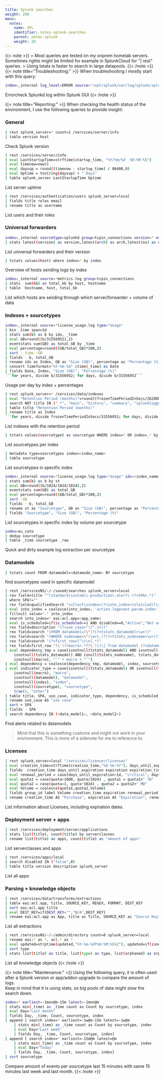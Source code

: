 ```yaml
---
title: Splunk searches
weight: 200
menu:
  notes:
    name: SPL
    identifier: notes-splunk-searches
    parent: notes-splunk
    weight: 20
---
```


<div style="display: block; width: 100%; max-width: none;">
{{< note >}}
> Most queries are tested on my onprem homelab servers. Sometimes rights might be limited for example in SplunkCloud for "| rest" queries.  
> Using tstats is faster to search in large datapools.
{{< /note >}}
<!-- Troubleshooting:  -->
{{< note title="Troubleshooting:" >}}
When troubleshooting I mostly start with this query:

```bash
index=_internal log_level=ERROR source="/opt/splunk/var/log/splunk/splunkd.log"
```
Errorcheck Splunkd.log within Splunk GUI
{{< /note >}}

<!-- Reporting:  -->
{{< note title="Reporting:" >}}
When checking the health status of the environment, I use the following queries to provide insight:
### General
```bash
| rest splunk_server=* count=1 /services/server/info 
| table version host
```
Check Splunk version 

```bash
| rest /services/server/info 
| eval LastStartupTime=strftime(startup_time, "%Y/%m/%d  %H:%M:%S")
| eval timenow=now()
| eval daysup = round((timenow - startup_time) / 86400,0)
| eval Uptime = tostring(daysup) + " Days"
| table splunk_server LastStartupTime Uptime
```
List server uptime

```bash
| rest /services/authentication/users splunk_server=local
| fields title roles email
| rename title as username
```
List users and their roles

### Universal forwarders
```bash
index=_internal sourcetype=splunkd group=tcpin_connections version=* os=* arch=* build=* hostname=* source=*metrics.log 
| stats latest(version) as version,latest(arch) as arch,latest(os) as os,latest(build) as build by hostname
```
List universal forwarders and their version

```bash
| tstats values(host) where index=* by index
```
Overview of hosts sending logs by index

```bash
index=_internal source=*metrics.log group=tcpin_connections 
| stats  sum(kb) as total_kb by host, hostname   
| table  hostname, host, total_kb
```
List which hosts are sending through which server/forwarder + volume of data

### Indexes + sourcetypes
```bash
index=_internal source=*license_usage.log type="Usage"
| bin _time span=1d
| stats sum(b) as b by idx, _time
| eval GB=round((b/31556952),2)
| eventstats sum(GB) as total_GB by _time
| eval percentage=round((GB/total_GB)*100,2)
| sort -_time -GB
| fields - b, total_GB
| rename idx as Index, GB as "Size (GB)", percentage as "Percentage (%)"
| convert timeformat="%Y-%m-%d" ctime(_time) as Date
| fields Date, Index, "Size (GB)", "Percentage (%)"
```for years, divide b/31556952; for days, divide b/31556952```
```
Usage per day by index + percentages

```bash
| rest splunk_server=* /services/data/indexes 
| eval "Retention Period (months)"=round((frozenTimePeriodInSecs/2628000),0)
| search NOT title IN ("_*", "main", "history", "summary", "splunklogger") 
| table title "Retention Period (months)" 
| rename title as Index
```for years, divide frozenTimePeriodInSecs/31556952; for days, divide frozenTimePeriodInSecs/86400```
```
List indexes with the retention period

```bash
| tstats values(sourcetype) as sourcetype WHERE index=* OR index=_* by index 
```
List sourcetypes per index

```bash
| metadata type=sourcetypes index=<index_name>
| table sourcetype
```
List sourcetypes in specific index

```bash
index=_internal source=*license_usage.log type="Usage" idx=<index_name>
| stats sum(b) as b by st
| eval GB=round((b/1024/1024/1024),2)
| eventstats sum(GB) as total_GB
| eval percentage=round((GB/total_GB)*100,2)
| sort -GB
| fields - b, total_GB
| rename st as "Sourcetype", GB as "Size (GB)", percentage as "Percentage (%)"
| fields "Sourcetype", "Size (GB)", "Percentage (%)"
```
List sourcetypes in specific index by volume per sourcetype

```bash
index=eu_cato
| dedup sourcetype
| table _time sourcetype _raw
```
Quick and dirty example log extraction per sourcetype

### Datamodels
```bash
| tstats count FROM datamodel=<datamode_name> BY sourcetype
```
find sourcetypes used in specific datamodel

```bash
| rest /servicesNS/-/-/saved/searches splunk_server=local
| rex field=title "^(standard|custom)\-production\-alert\-(?<SPA>.*)"
| where SPA!=""
| rex field=qualifiedSearch "collect\sindex=(?<into_index>(sla|slad))\s.*"
| eval into_index = coalesce(into_index, 'action.logevent.param.index')
| fillnull value="-" into_index
| search into_index=* eai:acl.app=<app_name>
| eval is_scheduled=if(is_scheduled==1 AND disabled==0,"Active","Not active")
| rex field=description "(?<use_case>^([^.]+))"
| rex field=search "(FROM datamodel=(\")?(?<tstats_datamodel>\w+))"
| rex field=search "(WHERE nodename=\"(\w+\.)?(?<tstats_nodename>\w+))"
| rex field=search "(?<first_row>[^\r\n].*)"
| rex field=first_row "(\`(?<macro>.*?)\`)|(\| from datamodel (?<datamodel>.*))|(index=\"?(?<index>\w+)\"?)|(sourcetype=\"?(?<sourcetype>\w+(:\w+)?)\"?)"
| eval dependency_tmp = case(isnotnull(tstats_datamodel) AND isnotnull(tstats_nodename), tstats_datamodel + "." + tstats_nodename,
    isnotnull(tstats_datamodel) AND isnull(tstats_nodename), tstats_datamodel,
    isnotnull(macro), "`" + macro + "`")
| eval dependency = coalesce(dependency_tmp, datamodel, index, sourcetype)
| eval indicator_type = case(isnotnull(tstats_datamodel) OR isnotnull(tstats_nodename), "tstats",
    isnotnull(macro), "macro",
    isnotnull(datamodel), "datamodel",
    isnotnull(index), "index",
    isnotnull(sourcetype), "sourcetype",
    true(), "other")
| table title, SPA, use_case, indicator_type, dependency, is_scheduled, into_index, cron_schedule,
| rename use_case AS "use case"
| sort + SPA
| fields - SPA
| search dependency IN (<data_model1>, <data_model2>)
```
Find alerts related to datamodels 
> Mind that this is something custome and might not work in your environment. This is more of a sidenote for me to reference to.

### Licenses
```bash
| rest splunk_server=local "/services/licenser/licenses"
| eval creation_time=strftime(creation_time,"%d-%m-%Y"), days_until_expiration=round((expiration_time-now())/86400) , expiration=strftime(expiration_time,"%d-%m-%Y") ,quota = ('quota'/1024/1024/1024), Volume = quota+" GB", is_unlimited =if('is_unlimited'==0,"no","yes")
| fields  creation_time days_until_expiration expiration expiration_time Volume stack_id status subgroup_id type window_period max_violations label is_unlimited group_id features eai:acl.perms.write eai:acl.perms.read quota
| eval renewal_period = case(days_until_expiration<14, "critical", days_until_expiration<30, "warning", 1=1, "Ok")
| eval quota1 = case(quota>1000, quota/1024) , quota1 = quota1+" TB"
| eval quota2 = case(quota<1, quota*1024) , quota2 = quota2+" MB"
| eval Volume = coalesce(quota1,quota2,Volume)
| fields group_id label Volume creation_time expiration renewal_period days_until_expiration is_unlimited   
| rename creation_time AS "Purchase", expiration AS "Expiration", renewal_period AS "Renewal", days_until_expiration AS "Remaining Days", is_unlimited AS Unlimited,  group_id AS "License Type" , features AS "Available Features" , label AS License
```
List information about Licenses, including expiration dates.

### Deployment server + apps
```bash
| rest /services/deployment/server/applications
| stats list(title), count(title) by serverclasses
| rename list(title) as apps, count(title) as "amount of apps"
```
List serverclasses and apps

```bash
| rest /services/apps/local 
| search disabled IN ("false",0)
| table title version description splunk_server
```
List all apps

### Parsing + knowledge objects
```bash
| rest /services/data/transforms/extractions 
| table eai:acl.app, title, SOURCE_KEY, REGEX, FORMAT, DEST_KEY 
| sort eai:acl.app title 
| eval DEST_KEY=if(DEST_KEY="","N/A",DEST_KEY) 
| rename eai:acl.app as App, title as Title, SOURCE_KEY as "Source Key", REGEX as RegEx, FORMAT as Format, DEST_KEY as "Dest Key"  
```
List all extractions

```bash
| rest /servicesNS/-/-/admin/directory count=0 splunk_server=local 
| rename eai:* as *, acl.* as * 
| eval updated=strptime(updated,"%Y-%m-%dT%H:%M:%S%Z"), updated=if(isnull(updated),"Never",strftime(updated,"%d %b %Y"))
| sort type 
| stats list(title) as title, list(type) as type, list(orphaned) as orphaned, list(sharing) as sharing, list(owner) as owner, list(updated) as updated by app 
```
List all knowledge objects
{{< /note >}}

<!-- Maintenance  -->
{{< note title="Maintenance:" >}}
Using the following query, it is often used after a Splunk version or app/addon upgrade to compare the amount of logs.  
Keep in mind that it is using stats, so big pools of data might slow the search down.
```bash
index=* earliest=-1mon@m-15m latest=-1mon@m
| stats min(_time) as _time count as Count by sourcetype, index
| eval Day="Last month" 
| fields Day, _time, Count, sourcetype, index
| append [ search index=* earliest=-1w@m-15m latest=-1w@m 
    | stats min(_time) as _time count as Count by sourcetype, index
    | eval Day="Last week" 
    | fields Day, _time, Count, sourcetype, index] 
| append [ search index=* earliest=-15m@m latest=@m
    | stats min(_time) as _time count as Count by sourcetype, index
    | eval Day="Today" 
    | fields Day, _time, Count, sourcetype, index]     
| sort sourcetype
```
Compare amount of events per sourcetype last 15 minutes with same 15 minutes last week and last month.
{{< /note >}}
</div>